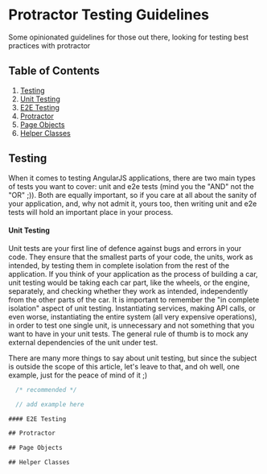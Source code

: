 Protractor Testing Guidelines
============================

Some opinionated guidelines for those out there, looking for testing best practices with protractor


## Table of Contents

1. [Testing](#testing)
  1. [Unit Testing](#unit-testing)
  2. [E2E Testing](#e2e-testing)
3. [Protractor](#protractor)
4. [Page Objects](#page-objects)
5. [Helper Classes](#helper-classes)

## Testing

When it comes to testing AngularJS applications, there are two main types of tests you want to cover: unit and e2e
tests (mind you the "AND" not the "OR" ;)). Both are equally important, so if you care at all about the sanity of your
application, and, why not admit it, yours too, then writing unit and e2e tests will hold an important place in your
process.

#### Unit Testing

Unit tests are your first line of defence against bugs and errors in your code. They ensure that the smallest parts
of your code, the units, work as intended, by testing them in complete isolation from the rest of the application. If you
think of your application as the process of building a car, unit testing would be taking each car part, like the wheels,
or the engine, separately, and checking whether they work as intended, independently from the other parts of the car. It
is important to remember the "in complete isolation" aspect of unit testing. Instantiating services, making API calls,
or even worse, instantiating the entire system (all very expensive operations), in order to test one single
unit, is unnecessary and not something that you want to have in your unit tests. The general rule of thumb is to mock
any external dependencies of the unit under test.

There are many more things to say about unit testing, but since the subject is outside the scope of this article, let's
leave to that, and oh well, one example, just for the peace of mind of it ;)

```javascript
  /* recommended */

  // add example here

#### E2E Testing

## Protractor

## Page Objects

## Helper Classes
